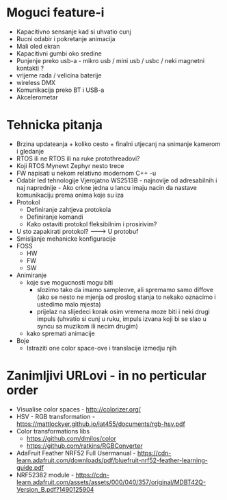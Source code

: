 # Moguci feature-i
- Kapacitivno sensanje kad si uhvatio cunj
- Rucni odabir i pokretanje animacija
- Mali oled ekran
- Kapacitivni gumbi oko sredine
- Punjenje preko usb-a - mikro usb / mini usb / usbc / neki magnetni kontakti ?
- vrijeme rada / velicina baterije
- wireless DMX
- Komunikacija preko BT i USB-a
- Akcelerometar

# Tehnicka pitanja
- Brzina updateanja + koliko cesto + finalni utjecanj na snimanje kamerom i gledanje
- RTOS ili ne
    RTOS ili na ruke protothreadovi?
- Koji RTOS
    Mynewt
    Zephyr
    nesto trece
- FW napisati u nekom relativno modernom C++ -u
- Odabir led tehnologije
    Vjerojatno WS2513B - najnovije od adresabilnih i naj naprednije - Ako crkne jedna u lancu imaju nacin da nastave komunikaciju prema onima koje su iza
- Protokol
    - Definiranje zahtjeva protokola
    - Definiranje komandi
    - Kako ostaviti protokol fleksibilnim i prosirivim?
- U sto zapakirati protokol? ---> U protobuf
- Smisljanje mehanicke konfiguracije
- FOSS
    - HW
    - FW
    - SW
- Animiranje
    - koje sve mogucnosti mogu biti
        - slozimo tako da imamo sampleove, ali spremamo samo diffove (ako se nesto ne mjenja od proslog stanja to nekako oznacimo i ustedimo malo mjesta)
        - prijelaz na slijedeci korak osim vremena moze biti i neki drugi impuls (uhvatio si cunj u ruku, impuls izvana koji bi se slao u syncu sa muzikom ili necim drugim)
    - kako spremati animacije
- Boje
    - Istraziti one color space-ove i translacije izmedju njih

# Zanimljivi URLovi - in no perticular order
- Visualise color spaces - http://colorizer.org/
- HSV - RGB transformation - https://mattlockyer.github.io/iat455/documents/rgb-hsv.pdf 
- Color transformations libs 
    - https://github.com/dmilos/color
    - https://github.com/ratkins/RGBConverter
- AdaFruit Feather NRF52 Full Usermanual - https://cdn-learn.adafruit.com/downloads/pdf/bluefruit-nrf52-feather-learning-guide.pdf
- NRF52382 module - https://cdn-learn.adafruit.com/assets/assets/000/040/357/original/MDBT42Q-Version_B.pdf?1490125904
